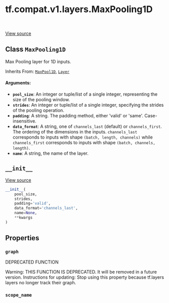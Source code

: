 <div itemscope itemtype="http://developers.google.com/ReferenceObject">
<meta itemprop="name" content="tf.compat.v1.layers.MaxPooling1D" />
<meta itemprop="path" content="Stable" />
<meta itemprop="property" content="graph"/>
<meta itemprop="property" content="scope_name"/>
<meta itemprop="property" content="__init__"/>
</div>

# tf.compat.v1.layers.MaxPooling1D

<!-- Insert buttons and diff -->

<table class="tfo-notebook-buttons tfo-api" align="left">
</table>

<a target="_blank" href="/code/stable/tensorflow/python/layers/pooling.py">View source</a>



## Class `MaxPooling1D`

Max Pooling layer for 1D inputs.

Inherits From: [`MaxPool1D`](../../../../tf/keras/layers/MaxPool1D.md), [`Layer`](../../../../tf/compat/v1/layers/Layer.md)

<!-- Placeholder for "Used in" -->


#### Arguments:


* <b>`pool_size`</b>: An integer or tuple/list of a single integer,
  representing the size of the pooling window.
* <b>`strides`</b>: An integer or tuple/list of a single integer, specifying the
  strides of the pooling operation.
* <b>`padding`</b>: A string. The padding method, either 'valid' or 'same'.
  Case-insensitive.
* <b>`data_format`</b>: A string, one of `channels_last` (default) or `channels_first`.
  The ordering of the dimensions in the inputs.
  `channels_last` corresponds to inputs with shape
  `(batch, length, channels)` while `channels_first` corresponds to
  inputs with shape `(batch, channels, length)`.
* <b>`name`</b>: A string, the name of the layer.

<h2 id="__init__"><code>__init__</code></h2>

<a target="_blank" href="/code/stable/tensorflow/python/layers/pooling.py">View source</a>

``` python
__init__(
    pool_size,
    strides,
    padding='valid',
    data_format='channels_last',
    name=None,
    **kwargs
)
```






## Properties

<h3 id="graph"><code>graph</code></h3>

DEPRECATED FUNCTION

Warning: THIS FUNCTION IS DEPRECATED. It will be removed in a future version.
Instructions for updating:
Stop using this property because tf.layers layers no longer track their graph.

<h3 id="scope_name"><code>scope_name</code></h3>









